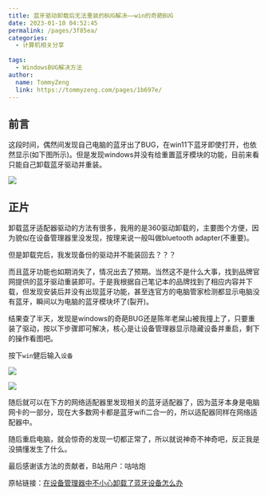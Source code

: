 ```yaml
---
title: 蓝牙驱动卸载后无法重装的BUG解决——win的奇葩BUG
date: 2023-01-10 04:52:45
permalink: /pages/3f85ea/
categories:
  - 计算机相关分享
  
tags:
  - WindowsBUG解决方法
author: 
  name: TommyZeng
  link: https://tommyzeng.com/pages/1b697e/
---
```


## 前言

这段时间，偶然间发现自己电脑的蓝牙出了BUG，在win11下蓝牙即使打开，也依然显示(如下图所示)。但是发现windows并没有给重置蓝牙模块的功能，目前来看只能自己卸载蓝牙驱动并重装。<!-- more -->

![](https://gcore.jsdelivr.net/gh/TommyZeng777/picgo/img/202301100456919.png)





## 正片

卸载蓝牙适配器驱动的方法有很多，我用的是360驱动卸载的，主要图个方便，因为貌似在设备管理器里没发现，按理来说一般叫做bluetooth adapter(不重要)。

但是卸载完后，我发现备份的驱动并不能装回去？？？

而且蓝牙功能也如期消失了，情况出去了预期。当然这不是什么大事，找到品牌官网提供的蓝牙驱动重装即可。于是我根据自己笔记本的品牌找到了相应内容并下载，但发现安装后并没有出现蓝牙功能，甚至连官方的电脑管家检测都显示电脑没有蓝牙，瞬间以为电脑的蓝牙模块坏了(裂开)。

结果查了半天，发现是windows的奇葩BUG还是陈年老屎山被我撞上了，只要重装了驱动，按以下步骤即可解决，核心是让设备管理器显示隐藏设备并重启，剩下的操作看图吧。

按下`win`健后输入`设备`

![](https://gcore.jsdelivr.net/gh/TommyZeng777/picgo/img/202301100614795.png)

![](https://gcore.jsdelivr.net/gh/TommyZeng777/picgo/img/202301100619255.png)



随后就可以在下方的网络适配器里发现相关的蓝牙适配器了，因为蓝牙本身是电脑网卡的一部分，现在大多数网卡都是蓝牙wifi二合一的，所以适配器同样在网络适配器中。

随后重启电脑，就会惊奇的发现一切都正常了，所以就说神奇不神奇吧，反正我是没搞懂发生了什么。

最后感谢该方法的贡献者，B站用户：咕咕炮

原帖链接：[在设备管理器中不小心卸载了蓝牙设备怎么办]( https://b23.tv/xi3pQXm)